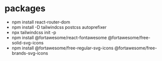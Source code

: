 # packages

- npm install react-router-dom
- npm install -D tailwindcss postcss autoprefixer
- npx tailwindcss init -p
- npm install @fortawesome/react-fontawesome @fortawesome/free-solid-svg-icons
- npm install @fortawesome/free-regular-svg-icons @fortawesome/free-brands-svg-icons

